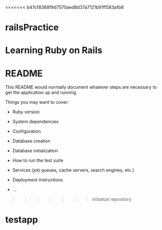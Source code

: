<<<<<<< b47cf8368f9d7570aed8d37a7121b91ff583afb8
# railsPractice
Learning Ruby on Rails
=======
# README

This README would normally document whatever steps are necessary to get the
application up and running.

Things you may want to cover:

* Ruby version

* System dependencies

* Configuration

* Database creation

* Database initialization

* How to run the test suite

* Services (job queues, cache servers, search engines, etc.)

* Deployment instructions

* ...
>>>>>>> Initialize repository
# testapp

